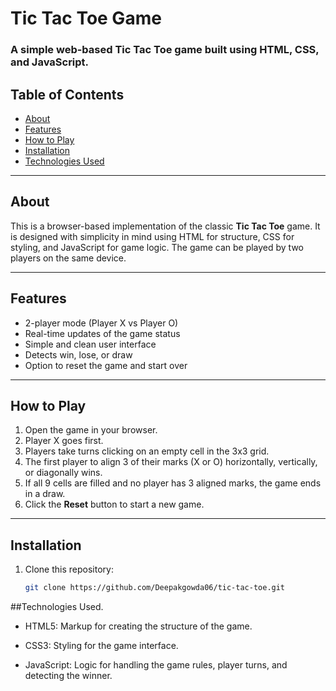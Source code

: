# Tic Tac Toe Game

### A simple web-based Tic Tac Toe game built using HTML, CSS, and JavaScript.

## Table of Contents
- [About](#about)
- [Features](#features)
- [How to Play](#how-to-play)
- [Installation](#installation)
- [Technologies Used](#technologies-used)


---

## About

This is a browser-based implementation of the classic **Tic Tac Toe** game. It is designed with simplicity in mind using HTML for structure, CSS for styling, and JavaScript for game logic. The game can be played by two players on the same device.

---

## Features

- 2-player mode (Player X vs Player O)
- Real-time updates of the game status
- Simple and clean user interface
- Detects win, lose, or draw
- Option to reset the game and start over

---

## How to Play

1. Open the game in your browser.
2. Player X goes first.
3. Players take turns clicking on an empty cell in the 3x3 grid.
4. The first player to align 3 of their marks (X or O) horizontally, vertically, or diagonally wins.
5. If all 9 cells are filled and no player has 3 aligned marks, the game ends in a draw.
6. Click the **Reset** button to start a new game.

---

## Installation

1. Clone this repository:
   ```bash
   git clone https://github.com/Deepakgowda06/tic-tac-toe.git


##Technologies Used.


- HTML5: Markup for creating the structure of the game.

- CSS3: Styling for the game interface.

- JavaScript: Logic for handling the game rules, player turns, and detecting the winner.
